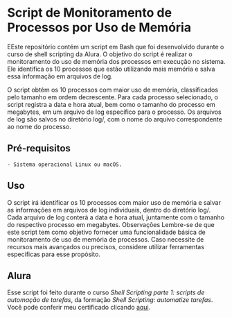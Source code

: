 # Script de Monitoramento de Processos por Uso de Memória

EEste repositório contém um script em Bash que foi desenvolvido durante o curso de shell scripting da Alura. O objetivo do script é realizar o monitoramento do uso de memória dos processos em execução no sistema. Ele identifica os 10 processos que estão utilizando mais memória e salva essa informação em arquivos de log.

O script obtém os 10 processos com maior uso de memória, classificados pelo tamanho em ordem decrescente.
Para cada processo selecionado, o script registra a data e hora atual, bem como o tamanho do processo em megabytes, em um arquivo de log específico para o processo.
Os arquivos de log são salvos no diretório log/, com o nome do arquivo correspondente ao nome do processo.

## Pré-requisitos

    - Sistema operacional Linux ou macOS.

## Uso
O script irá identificar os 10 processos com maior uso de memória e salvar as informações em arquivos de log individuais, dentro do diretório log/. Cada arquivo de log conterá a data e hora atual, juntamente com o tamanho do respectivo processo em megabytes.
Observações
Lembre-se de que este script tem como objetivo fornecer uma funcionalidade básica de monitoramento de uso de memória de processos. Caso necessite de recursos mais avançados ou precisos, considere utilizar ferramentas específicas para esse propósito.

## Alura
Esse script foi feito durante o curso *Shell Scripting parte 1: scripts de automação de tarefas*, da formação _Shell Scripting: automatize tarefas_. Você pode conferir meu certificado clicando [aqui](https://cursos.alura.com.br/certificate/ddb75fb2-b2d7-4c84-a87e-2495f4245ca3).
